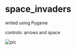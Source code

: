 # space_invaders

writed using Pygame

controls: arrows and space

![pic](https://pp.userapi.com/c849420/v849420439/237b0/qHIRgUN5jXQ.jpg)
